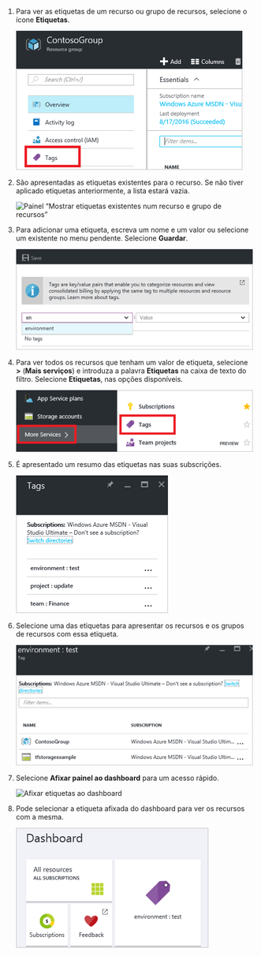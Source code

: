 1. Para ver as etiquetas de um recurso ou grupo de recursos, selecione o ícone **Etiquetas**. 
   
     ![Painel “Selecionar etiquetas num recurso ou grupo de recursos”](./media/resource-manager-tag-resources/select-tag-icon.png)
2. São apresentadas as etiquetas existentes para o recurso. Se não tiver aplicado etiquetas anteriormente, a lista estará vazia. 

     ![Painel “Mostrar etiquetas existentes num recurso e grupo de recursos”](./media/resource-manager-tag-resources/existing-tags.png)
3. Para adicionar uma etiqueta, escreva um nome e um valor ou selecione um existente no menu pendente. Selecione **Guardar**.

     ![Adicionar etiqueta nova](./media/resource-manager-tag-resources/tag-resources.png)
3. Para ver todos os recursos que tenham um valor de etiqueta, selecione **>** (**Mais serviços**) e introduza a palavra **Etiquetas** na caixa de texto do filtro. Selecione **Etiquetas**, nas opções disponíveis.
   
     ![Localizar etiquetas através do hub da Procura](./media/resource-manager-tag-resources/browse-tags.png)
4. É apresentado um resumo das etiquetas nas suas subscrições.
   
     ![Mostrar todas as etiquetas](./media/resource-manager-tag-resources/tag-taxonomy.png)
5. Selecione uma das etiquetas para apresentar os recursos e os grupos de recursos com essa etiqueta.
   
     ![Mostrar recursos com etiquetas](./media/resource-manager-tag-resources/show-tagged-resources.png)
6. Selecione **Afixar painel ao dashboard** para um acesso rápido.
   
     ![Afixar etiquetas ao dashboard](./media/resource-manager-tag-resources/pin-tag.png)
7. Pode selecionar a etiqueta afixada do dashboard para ver os recursos com a mesma.

     ![Afixar etiquetas ao dashboard](./media/resource-manager-tag-resources/show-pinned-tag.png)
